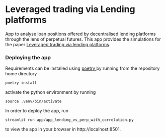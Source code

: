 # Leveraged trading via Lending platforms
App to analyse loan positions offered by decentralised lending platforms through the lens of perpetual futures.
This app provides the simulations for the paper [Leveraged trading via lending platforms]().

### Deploying the app
Requirements can be installed using [poetry ](https://python-poetry.org) by running from the repository home directory
```
poetry install
```
activate the python environment by running
```
source .venv/bin/activate
```

In order to deploy the app, run
```
streamlit run app/app_lending_vs_perp_with_correlation.py
```
to view the app in your browser in  http://localhost:8501.
